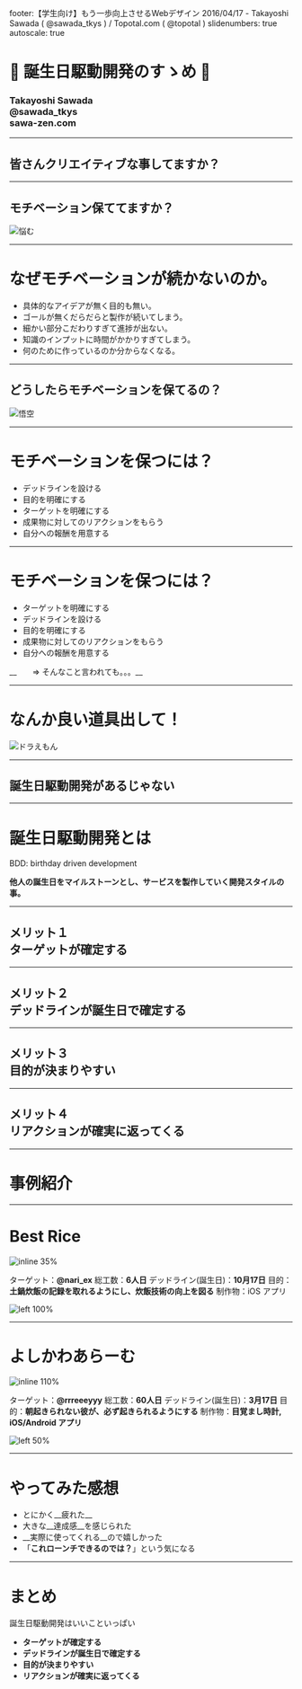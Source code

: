 footer:【学生向け】もう一歩向上させるWebデザイン 2016/04/17 - Takayoshi Sawada ( @sawada_tkys ) / Topotal.com ( @topotal )
slidenumbers: true
autoscale: true

# 🎂 誕生日駆動開発のすゝめ 🎂

### __Takayoshi Sawada__<br/>@sawada_tkys<br/>sawa-zen.com

---

## 皆さんクリエイティブな事してますか？

---

## __モチベーション保ててますか？__

![悩む](./images/worry.jpg)

---

# なぜモチベーションが続かないのか。

- 具体的なアイデアが無く目的も無い。
- ゴールが無くだらだらと製作が続いてしまう。
- 細かい部分こだわりすぎて進捗が出ない。
- 知識のインプットに時間がかかりすぎてしまう。
- 何のために作っているのか分からなくなる。

---

## __どうしたらモチベーションを保てるの？__

![悟空](./images/goku.jpg)

---

# モチベーションを保つには？

- デッドラインを設ける
- 目的を明確にする
- ターゲットを明確にする
- 成果物に対してのリアクションをもらう
- 自分への報酬を用意する
　

---

# モチベーションを保つには？

- ターゲットを明確にする
- デッドラインを設ける
- 目的を明確にする
- 成果物に対してのリアクションをもらう
- 自分への報酬を用意する

__　　=> そんなこと言われても。。。__

---

# __なんか良い道具出して！__

![ドラえもん](./images/doraemon.jpg)

---

## __誕生日駆動開発があるじゃない__

---

# __誕生日駆動開発とは__

BDD: birthday driven development

__他人の誕生日をマイルストーンとし、サービスを製作していく開発スタイルの事。__

---

## メリット１<br/>__ターゲットが確定する__

---

## メリット２<br/>__デッドラインが誕生日で確定する__

---

## メリット３<br/>__目的が決まりやすい__

---

## メリット４<br/>__リアクションが確実に返ってくる__

---

# 事例紹介

---

# Best Rice

![inline 35%](./images/icon.png)

ターゲット：__@nari_ex__
総工数：__6人日__
デッドライン(誕生日)：__10月17日__
目的：__土鍋炊飯の記録を取れるようにし、炊飯技術の向上を図る__
制作物：iOS アプリ

![left 100%](./images/rice_app.png)

---

# よしかわあらーむ

![inline 110%](./images/appicon.png)

ターゲット：__@rrreeeyyy__
総工数：__60人日__
デッドライン(誕生日)：__3月17日__
目的：__朝起きられない彼が、必ず起きられるようにする__
制作物：__目覚まし時計, iOS/Android アプリ__

![left 50%](./images/alerm1.jpg)

---

# やってみた感想

- とにかく__疲れた__
- 大きな__達成感__を感じられた
- __実際に使ってくれる__ので嬉しかった
- 「__これローンチできるのでは？__」という気になる


---

# まとめ

誕生日駆動開発はいいこといっぱい

- __ターゲットが確定する__
- __デッドラインが誕生日で確定する__
- __目的が決まりやすい__
- __リアクションが確実に返ってくる__

